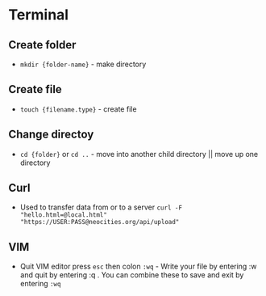 # Terminal

## Create folder
* `mkdir {folder-name}` - make directory

## Create file
* `touch {filename.type}` - create file

## Change directoy
* `cd {folder}` or `cd ..` - move into another child directory || move up one directory

## Curl
* Used to transfer data from or to a server `curl -F "hello.html=@local.html" "https://USER:PASS@neocities.org/api/upload"`

## VIM
* Quit VIM editor press `esc` then colon `:wq` - Write your file by entering :w and quit by entering :q . You can combine these to save and exit by entering `:wq`

